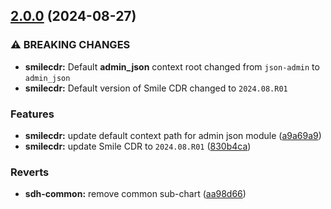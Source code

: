 ## [2.0.0](https://gitlab.com/smilecdr-public/smile-dh-helm-charts/compare/v1.1.1...v2.0.0) (2024-08-27)

### ⚠ BREAKING CHANGES

* **smilecdr:** Default **admin_json** context root changed from `json-admin` to `admin_json`
* **smilecdr:** Default version of Smile CDR changed to `2024.08.R01`

### Features

* **smilecdr:** update default context path for admin json module ([a9a69a9](https://gitlab.com/smilecdr-public/smile-dh-helm-charts/commit/a9a69a92133f4ab6ab9756ad324008630cc5c51d))
* **smilecdr:** update Smile CDR to `2024.08.R01` ([830b4ca](https://gitlab.com/smilecdr-public/smile-dh-helm-charts/commit/830b4caa906be0ce61ec9fb645d36b7aeb3a44d7))

### Reverts

* **sdh-common:** remove common sub-chart ([aa98d66](https://gitlab.com/smilecdr-public/smile-dh-helm-charts/commit/aa98d667253fc2a13805070b3507ed768b45977f))
